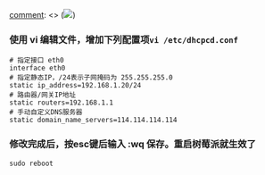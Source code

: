 [comment]: <> (![](https://core-electronics.com.au/media/kbase/raspberry-pi-workshop-cover.png))
### 使用 vi 编辑文件，增加下列配置项`vi /etc/dhcpcd.conf`

    
    
    # 指定接口 eth0
    interface eth0
    # 指定静态IP，/24表示子网掩码为 255.255.255.0
    static ip_address=192.168.1.20/24
    # 路由器/网关IP地址
    static routers=192.168.1.1
    # 手动自定义DNS服务器
    static domain_name_servers=114.114.114.114
    

### 修改完成后，按esc键后输入 :wq 保存。重启树莓派就生效了

    
    
    sudo reboot
    


[comment]: <tags> (raspberry)
[comment]: <description> (树莓派配置静态ip)
[comment]: <title> (树莓派手动指定静态IP和DNS)
[comment]: <author> (夏洛之枫)